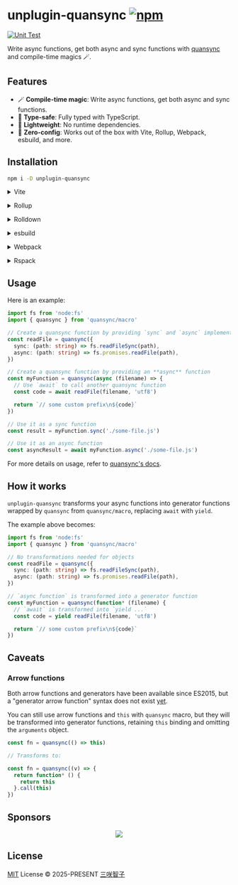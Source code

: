 # unplugin-quansync [![npm](https://img.shields.io/npm/v/unplugin-quansync.svg)](https://npmjs.com/package/unplugin-quansync)

[![Unit Test](https://github.com/quansync-dev/unplugin-quansync/actions/workflows/unit-test.yml/badge.svg)](https://github.com/quansync-dev/unplugin-quansync/actions/workflows/unit-test.yml)

Write async functions, get both async and sync functions with
[quansync](https://github.com/antfu/quansync) and compile-time magics 🪄.

## Features

- 🪄 **Compile-time magic**: Write async functions, get both async and sync functions.
- 🦾 **Type-safe**: Fully typed with TypeScript.
- 🌱 **Lightweight**: No runtime dependencies.
- 🚀 **Zero-config**: Works out of the box with Vite, Rollup, Webpack, esbuild, and more.

## Installation

```bash
npm i -D unplugin-quansync
```

<details>
<summary>Vite</summary><br>

```ts
// vite.config.ts
import Quansync from 'unplugin-quansync/vite'

export default defineConfig({
  plugins: [Quansync()],
})
```

<br></details>

<details>
<summary>Rollup</summary><br>

```ts
// rollup.config.js
import Quansync from 'unplugin-quansync/rollup'

export default {
  plugins: [Quansync()],
}
```

<br></details>

<details>
<summary>Rolldown</summary><br>

```ts
// rolldown.config.js
import Quansync from 'unplugin-quansync/rolldown'

export default {
  plugins: [Quansync()],
}
```

<br></details>

<details>
<summary>esbuild</summary><br>

```ts
import { build } from 'esbuild'
import Quansync from 'unplugin-quansync/esbuild'

build({
  plugins: [Quansync()],
})
```

<br></details>

<details>
<summary>Webpack</summary><br>

```js
// webpack.config.js
import Quansync from 'unplugin-quansync/webpack'

export default {
  /* ... */
  plugins: [Quansync()],
}
```

<br></details>

<details>
<summary>Rspack</summary><br>

```ts
// rspack.config.js
import Quansync from 'unplugin-quansync/rspack'

export default {
  /* ... */
  plugins: [Quansync()],
}
```

<br></details>

## Usage

Here is an example:

```ts
import fs from 'node:fs'
import { quansync } from 'quansync/macro'

// Create a quansync function by providing `sync` and `async` implementations
const readFile = quansync({
  sync: (path: string) => fs.readFileSync(path),
  async: (path: string) => fs.promises.readFile(path),
})

// Create a quansync function by providing an **async** function
const myFunction = quansync(async (filename) => {
  // Use `await` to call another quansync function
  const code = await readFile(filename, 'utf8')

  return `// some custom prefix\n${code}`
})

// Use it as a sync function
const result = myFunction.sync('./some-file.js')

// Use it as an async function
const asyncResult = await myFunction.async('./some-file.js')
```

For more details on usage, refer to [quansync's docs](https://github.com/antfu-collective/quansync#usage).

## How it works

`unplugin-quansync` transforms your async functions into generator functions
wrapped by `quansync` from `quansync/macro`,
replacing `await` with `yield`.

The example above becomes:

```ts
import fs from 'node:fs'
import { quansync } from 'quansync/macro'

// No transformations needed for objects
const readFile = quansync({
  sync: (path: string) => fs.readFileSync(path),
  async: (path: string) => fs.promises.readFile(path),
})

// `async function` is transformed into a generator function
const myFunction = quansync(function* (filename) {
  // `await` is transformed into `yield ...`
  const code = yield readFile(filename, 'utf8')

  return `// some custom prefix\n${code}`
})
```

## Caveats

### Arrow functions

Both arrow functions and generators have been available since ES2015,
but a "generator arrow function" syntax does not exist
[yet](https://github.com/tc39/proposal-generator-arrow-functions).

You can still use arrow functions and `this` with `quansync` macro,
but they will be transformed into generator functions,
retaining `this` binding and omitting the `arguments` object.

```ts
const fn = quansync(() => this)

// Transforms to:

const fn = quansync((v) => {
  return function* () {
    return this
  }.call(this)
})
```

## Sponsors

<p align="center">
  <a href="https://cdn.jsdelivr.net/gh/sxzz/sponsors/sponsors.svg">
    <img src='https://cdn.jsdelivr.net/gh/sxzz/sponsors/sponsors.svg'/>
  </a>
</p>

## License

[MIT](./LICENSE) License © 2025-PRESENT [三咲智子](https://github.com/sxzz)
